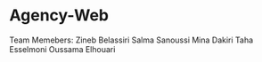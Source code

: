 # Agency-Web
Team Memebers: 
Zineb Belassiri
Salma Sanoussi
Mina Dakiri
Taha Esselmoni
Oussama Elhouari
